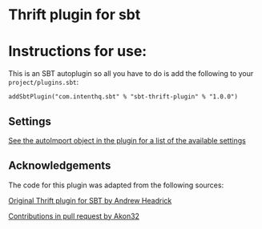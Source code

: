 # Thrift plugin for sbt 

# Instructions for use:
This is an SBT autoplugin so all you have to do is add the following to your `project/plugins.sbt`:
```
addSbtPlugin("com.intenthq.sbt" % "sbt-thrift-plugin" % "1.0.0")
```

## Settings

[See the autoImport object in the plugin for a list of the available settings](https://github.com/intenthq/sbt-thrift-plugin/blob/master/src/main/scala/com/intenthq/sbt/ThriftPlugin.scala)

## Acknowledgements

The code for this plugin was adapted from the following sources:

[Original Thrift plugin for SBT by Andrew Headrick](https://github.com/bigtoast/sbt-thrift)

[Contributions in pull request by Akon32](https://github.com/bigtoast/sbt-thrift/pull/9)
